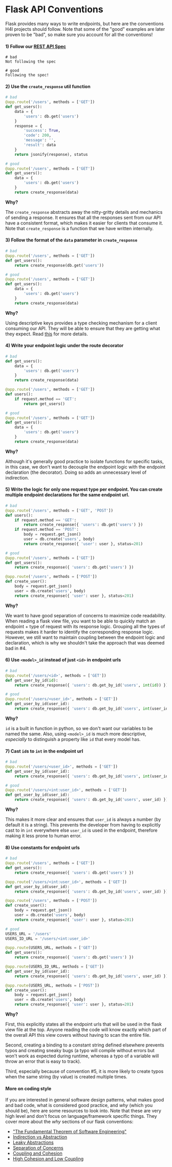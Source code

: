# Flask API Conventions

Flask provides many ways to write endpoints, but here are the conventions H4I projects should follow. Note that some of the "good" examples are later proven to be "bad", so make sure you account for all the conventions!

#### 1\) Follow our [REST API Spec](https://github.com/hack4impact-uiuc/wiki/wiki/Our-REST-API-Specification)

```text
# bad
Not following the spec

# good
Following the spec!
```

#### 2\) Use the `create_response` util function

```python
# bad
@app.route('/users', methods = ['GET'])
def get_users():
    data = {
        'users': db.get('users')
    }
    response = {
        'success': True,
        'code': 200,
        'message': '',
        'result': data
    }
    return jsonify(response), status

# good
@app.route('/users', methods = ['GET'])
def get_users():
    data = {
        'users': db.get('users')
    }
    return create_response(data)
```

**Why?**

The `create_response` abstracts away the nitty-gritty details and mechanics of sending a response. It ensures that all the responses sent from our API have a consistent format, which makes it easier for clients that consume it. Note that `create_response` is a function that we have written internally.

#### 3\) Follow the format of the `data` parameter in `create_response`

```python
# bad
@app.route('/users', methods = ['GET'])
def get_users():
    return create_response(db.get('users'))

# good
@app.route('/users', methods = ['GET'])
def get_users():
    data = {
        'users': db.get('users')
    }
    return create_response(data)
```

**Why?**

Using descriptive keys provides a type checking mechanism for a client consuming our API. They will be able to ensure that they are getting what they expect. Read [this](https://medium.com/@shazow/how-i-design-json-api-responses-71900f00f2db) for more details.

#### 4\) Write your endpoint logic under the route decorator

```python
# bad
def get_users():
    data = {
        'users': db.get('users')
    }
    return create_response(data)

@app.route('/users', methods = ['GET'])
def users():
    if request.method == 'GET':
        return get_users()

# good
@app.route('/users', methods = ['GET'])
def get_users():
    data = {
        'users': db.get('users')
    }
    return create_response(data)
```

**Why?**

Although it's generally good practice to isolate functions for specific tasks, in this case, we don't want to decouple the endpoint logic with the endpoint declaration \(the decorator\). Doing so adds an unnecessary level of indirection.

#### 5\) Write the logic for only one request type per endpoint. You can create multiple endpoint declarations for the same endpoint url.

```python
# bad
@app.route('/users', methods = ['GET', 'POST'])
def users():
    if request.method == 'GET':
        return create_response({ 'users': db.get('users') })
    if request.method == 'POST':
        body = request.get_json()
        user = db.create('users', body)
        return create_response({ 'user': user }, status=201)

# good
@app.route('/users', methods = ['GET'])
def get_users():
    return create_response({ 'users': db.get('users') })

@app.route('/users', methods = ['POST'])
def create_user():
    body = request.get_json()
    user = db.create('users', body)
    return create_response({ 'user': user }, status=201)
```

**Why?**

We want to have good separation of concerns to maximize code readability. When reading a flask view file, you want to be able to quickly match an endpoint + type of request with its response logic. Grouping all the types of requests makes it harder to identify the corresponding response logic. However, we still want to maintain coupling between the endpoint logic and declaration, which is why we shouldn't take the approach that was deemed bad in \#4.

#### 6\) Use `<model>_id` instead of just `<id>` in endpoint urls

```python
# bad
@app.route('/users/<id>', methods = ['GET'])
def get_user_by_id(id):
    return create_response({ 'users': db.get_by_id('users', int(id)) })

# good
@app.route('/users/<user_id>', methods = ['GET'])
def get_user_by_id(user_id):
    return create_response({ 'users': db.get_by_id('users', int(user_id)) })
```

**Why?**

`id` is a built in function in python, so we don't want our variables to be named the same. Also, using `<model>_id` is much more descriptive, _especially_ to distinguish a property like `id` that every model has.

#### 7\) Cast `id`s to `int` in the endpoint url

```python
# bad
@app.route('/users/<user_id>', methods = ['GET'])
def get_user_by_id(user_id):
    return create_response({ 'users': db.get_by_id('users', int(user_id)) })

# good
@app.route('/users/<int:user_id>', methods = ['GET'])
def get_user_by_id(user_id):
    return create_response({ 'users': db.get_by_id('users', user_id) })
```

**Why?**

This makes it more clear and ensures that `user_id` is always a number \(by default it is a string\). This prevents the developer from having to explicitly cast to in `int` everywhere else `user_id` is used in the endpoint, therefore making it less prone to human error.

#### 8\) Use constants for endpoint urls

```python
# bad
@app.route('/users', methods = ['GET'])
def get_users():
    return create_response({ 'users': db.get('users') })

@app.route('/users/<int:user_id>', methods = ['GET'])
def get_user_by_id(user_id):
    return create_response({ 'users': db.get_by_id('users', user_id) })

@app.route('/users', methods = ['POST'])
def create_user():
    body = request.get_json()
    user = db.create('users', body)
    return create_response({ 'user': user }, status=201)

# good
USERS_URL = '/users'
USERS_ID_URL = '/users/<int:user_id>'

@app.route(USERS_URL, methods = ['GET'])
def get_users():
    return create_response({ 'users': db.get('users') })

@app.route(USERS_ID_URL, methods = ['GET'])
def get_user_by_id(user_id):
    return create_response({ 'users': db.get_by_id('users', user_id) })

@app.route(USERS_URL, methods = ['POST'])
def create_user():
    body = request.get_json()
    user = db.create('users', body)
    return create_response({ 'user': user }, status=201)
```

**Why?**

First, this explicitly states all the endpoint urls that will be used in the flask view file at the top. Anyone reading the code will know exactly which part of the overall API this view covers without having to scan the entire file.

Second, creating a binding to a constant string defined elsewhere prevents typos and creating sneaky bugs \(a typo will compile without errors but won't work as expected during runtime, whereas a typo of a variable will throw an error that is easy to track\).

Third, especially because of convention \#5, it is more likely to create typos when the same string \(by value\) is created multiple times.

#### More on coding style

If you are interested in general software design patterns, what makes good and bad code, what is considered good practice, and _why_ \(which you should be\), here are some resources to look into. Note that these are very high level and don't focus on language/framework specific things. They cover more about the _why_ sections of our flask conventions:

* ["The Fundamental Theorem of Software Engineering"](https://en.wikipedia.org/wiki/Fundamental_theorem_of_software_engineering)
* [Indirection vs Abstraction](https://softwareengineering.stackexchange.com/questions/111756/what-is-the-difference-between-layer-of-abstraction-and-level-of-indirection)
* [Leaky Abstractions](https://youtu.be/gRsyY0kzXfw)
* [Separation of Concerns](https://youtu.be/0ZNIQOO2sfA)
* [Coupling and Cohesion](https://stackoverflow.com/questions/39946/coupling-and-cohesion)
* [High Cohesion and Low Coupling](https://stackoverflow.com/questions/3085285/cohesion-coupling)

